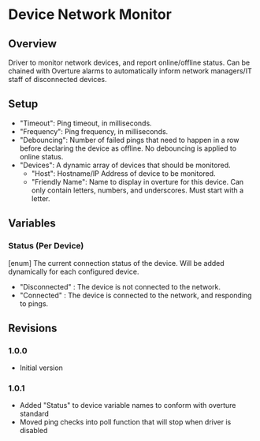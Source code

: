 # Device Network Monitor

## Overview

Driver to monitor network devices, and report online/offline status.
Can be chained with Overture alarms to automatically inform network managers/IT staff of disconnected devices.


## Setup

  - "Timeout": Ping timeout, in milliseconds.
  - "Frequency": Ping frequency, in milliseconds.
  - "Debouncing": Number of failed pings that need to happen in a row before declaring the device as offline. No debouncing is applied to online status.
  - "Devices": A dynamic array of devices that should be monitored.
    - "Host": Hostname/IP Address of device to be monitored.
    - "Friendly Name": Name to display in overture for this device. Can only contain letters, numbers, and underscores. Must start with a letter.

## Variables

### Status (Per Device)

[enum] The current connection status of the device. Will be added dynamically for each configured device.
  - "Disconnected" : The device is not connected to the network.
  - "Connected" : The device is connected to the network, and responding to pings.

## Revisions

### 1.0.0
  - Initial version

### 1.0.1
  - Added "Status" to device variable names to conform with overture standard
  - Moved ping checks into poll function that will stop when driver is disabled